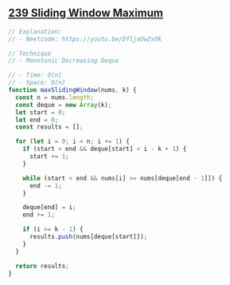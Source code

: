 ## [239 Sliding Window Maximum](https://leetcode.com/problems/sliding-window-maximum/description/)

<!-- notecardId: 1760016888685 -->

```js
// Explanation:
// - Neetcode: https://youtu.be/DfljaUwZsOk

// Technique
// - Monotonic Decreasing Deque

// - Time: O(n)
// - Space: O(n)
function maxSlidingWindow(nums, k) {
  const n = nums.length;
  const deque = new Array(k);
  let start = 0;
  let end = 0;
  const results = [];

  for (let i = 0; i < n; i += 1) {
    if (start < end && deque[start] < i - k + 1) {
      start += 1;
    }

    while (start < end && nums[i] >= nums[deque[end - 1]]) {
      end -= 1;
    }

    deque[end] = i;
    end += 1;

    if (i >= k - 1) {
      results.push(nums[deque[start]]);
    }
  }

  return results;
}
```
